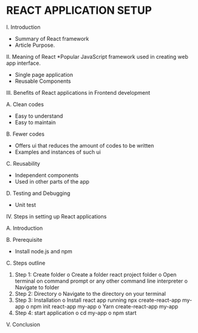 # REACT APPLICATION SETUP
I.	Introduction
* Summary of React framework
* Article Purpose.

II.	Meaning of React
*Popular JavaScript framework used in creating web app interface.
* Single page application
* Reusable Components

III.	Benefits of React applications in Frontend development

A.	Clean codes
* Easy to understand
* Easy to maintain

B.	Fewer codes
* Offers ui that reduces the amount of codes to be written
* Examples and instances of such ui

C.	Reusability
* Independent components
* Used in other parts of the app

D.	Testing and Debugging
* Unit test

IV.	Steps in setting up React applications

A.	Introduction

B.	Prerequisite
* Install node.js and npm

C.	Steps outline
1.	Step 1: Create folder
o	Create a folder react project folder
o	Open terminal on command prompt or any other command line interpreter
o	Navigate to folder
2.	Step 2: Directory 
o	Navigate to the directory on your terminal
3.	Step 3: Installation
o	Install react app running npx create-react-app my-app
o	npm init react-app my-app 
o	Yarn create-react-app my-app
4.	Step 4: start application
o	cd my-app
o	npm start

V.	Conclusion
